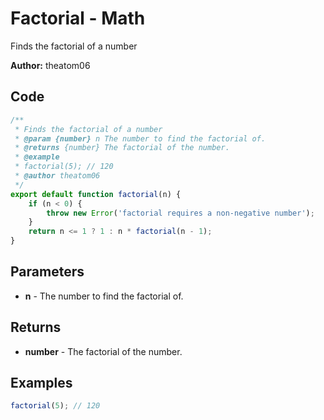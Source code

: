 # Factorial - Math
Finds the factorial of a number

**Author:** theatom06


## Code
```js
/**
 * Finds the factorial of a number
 * @param {number} n The number to find the factorial of.
 * @returns {number} The factorial of the number.
 * @example
 * factorial(5); // 120
 * @author theatom06
 */
export default function factorial(n) {
    if (n < 0) {
        throw new Error('factorial requires a non-negative number');
    }
    return n <= 1 ? 1 : n * factorial(n - 1);
}
```

## Parameters
* **n** - The number to find the factorial of.


## Returns
* **number** - The factorial of the number.


## Examples
```js
factorial(5); // 120

```

